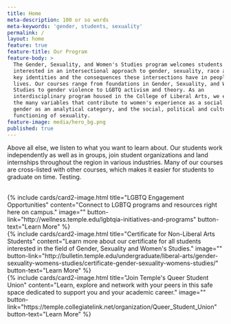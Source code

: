 ```yaml
---
title: Home
meta-description: 100 or so words
meta-keywords: 'gender, students, sexuality'
permalink: /
layout: home
feature: true
feature-title: Our Program
feature-body: >
  The Gender, Sexuality, and Women's Studies program welcomes students
  interested in an intersectional approach to gender, sexuality, race and other
  key identities and the consequences these intersections have in people’s
  lives. Our courses range from foundations in Gender, Sexuality, and Women’s
  Studies to gender violence to LGBTQ activism and theory. As an
  interdisciplinary program housed in the College of Liberal Arts, we explore
  the many variables that contribute to women's experience as a social group,
  gender as an analytical category, and the social, political and cultural
  functioning of sexuality.
feature-image: media/hero_bg.png
published: true
---
```

Above all else, we listen to what you want to learn about. Our students work independently as well as in groups, join student organizations and land internships throughout the region in various industries. Many of our courses are cross-listed with other courses, which makes it easier for students to graduate on time. Testing.
<br />
<br />
<div class="row row-wide">
  <div class="col m12 l4">{% include cards/card2-image.html
    title="LGBTQ Engagement Opportunities"
    content="Connect to LGBTQ programs and resources right here on campus."
    image=""
    button-link="http://wellness.temple.edu/lgbtqia-initiatives-and-programs"
    button-text="Learn More" %}
  </div>
  <div class="row row-wide">
    <div class="col m12 l4">{% include cards/card2-image.html
      title="Certificate for Non-Liberal Arts Students"
      content="Learn more about our certificate for all students interested in the field of Gender, Sexuality and Women's Studies."
      image=""
      button-link="http://bulletin.temple.edu/undergraduate/liberal-arts/gender-sexuality-womens-studies/certificate-gender-sexuality-womens-studies/"
      button-text="Learn More" %}
    </div>
    <div class="row row-wide">
      <div class="col m12 l4">{% include cards/card2-image.html
        title="Join Temple's Queer Student Union"
        content="Learn, explore and network with your peers in this safe space dedicated to support you and your academic career."
        image=""
        button-link="https://temple.collegiatelink.net/organization/Queer_Student_Union"
        button-text="Learn More" %}
      </div>
</div>
